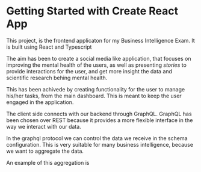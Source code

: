 # Getting Started with Create React App

This project, is the frontend applicaton for my Business Intelligence Exam. It is built using React and Typescript 
<br />

The aim has been to create a social media like application, that focuses on improving the mental health of the users, as well as presenting <i>stories </i> to provide interactions for the user, and get more insight the data and scientific research behing mental health. 

This has been achivede by creating functionality for the user to manage his/her tasks, from the main dashboard. This is meant to keep the user engaged in the application. 

The client side connects with our backend through GraphQL. GraphQL has been chosen over REST because it provides a more flexible interface in the way we interact with our data.  <br />

In the graphql protocol we can control the data we receive in the schema configuration. This is very suitable for many business intelligence, because we want to aggregate the data. 

An example of this aggregation is 